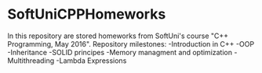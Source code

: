 # SoftUniCPPHomeworks
In this repository are stored homeworks from SoftUni's course "C++ Programming, May 2016".
Repository milestones:
-Introduction in C++
-OOP
-Inheritance
-SOLID principes
-Memory managment and optimization
-Multithreading
-Lambda Expressions
